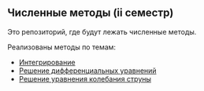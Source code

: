 ## Численные методы (ii семестр)
Это репозиторий, где будут лежать численные методы.

Реализованы методы по темам:
* [Интегрирование](https://github.com/electrofocus/numerical/blob/master/integrals.ipynb)
* [Решение дифференциальных уравнений](https://github.com/electrofocus/numerical/blob/master/diff_eqs.ipynb)
* [Решение уравнения колебания струны](https://github.com/electrofocus/numerical/blob/master/wave_equation.ipynb)
